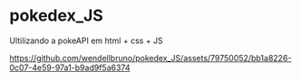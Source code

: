 # pokedex_JS
 Ultilizando a pokeAPI em html + css + JS


https://github.com/wendellbruno/pokedex_JS/assets/79750052/bb1a8226-0c07-4e59-97a1-b9ad9f5a6374

